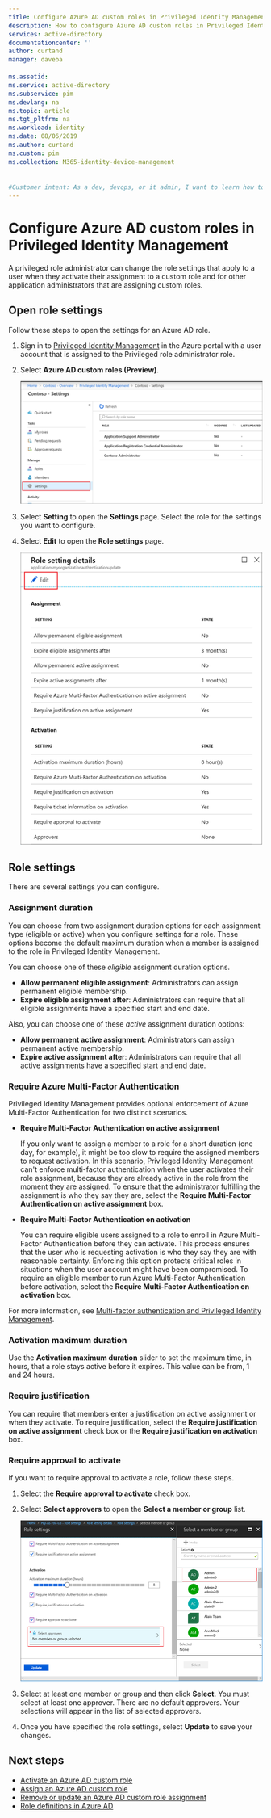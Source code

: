 ```yaml
---
title: Configure Azure AD custom roles in Privileged Identity Management (PIM)| Microsoft Docs
description: How to configure Azure AD custom roles in Privileged Identity Management (PIM)
services: active-directory
documentationcenter: ''
author: curtand
manager: daveba

ms.assetid: 
ms.service: active-directory
ms.subservice: pim
ms.devlang: na
ms.topic: article
ms.tgt_pltfrm: na
ms.workload: identity
ms.date: 08/06/2019
ms.author: curtand
ms.custom: pim 
ms.collection: M365-identity-device-management


#Customer intent: As a dev, devops, or it admin, I want to learn how to activate Azure AD custom roles, so that I can grant access to resources using this new capability.
---
```


# Configure Azure AD custom roles in Privileged Identity Management

A privileged role administrator can change the role settings that apply to a user when they activate their assignment to a custom role and for other application administrators that are assigning custom roles.

## Open role settings

Follow these steps to open the settings for an Azure AD role.

1. Sign in to [Privileged Identity Management](https://portal.azure.com/?Microsoft_AAD_IAM_enableCustomRoleManagement=true&Microsoft_AAD_IAM_enableCustomRoleAssignment=true&feature.rbacv2roles=true&feature.rbacv2=true&Microsoft_AAD_RegisteredApps=demo#blade/Microsoft_Azure_PIMCommon/CommonMenuBlade/quickStart) in the Azure portal with a user account that is assigned to the Privileged role administrator role.
1. Select **Azure AD custom roles (Preview)**.

    ![Select Azure AD custom roles preview to see eligible role assignments](./media/azure-ad-custom-roles-configure/settings-list.png)

1. Select **Setting** to open the **Settings** page. Select the role for the settings you want to configure.
1. Select **Edit** to open the **Role settings** page.

    ![Open the Azure AD custom role to edit settings](./media/azure-ad-custom-roles-configure/edit-settings.png)

## Role settings

There are several settings you can configure.

### Assignment duration

You can choose from two assignment duration options for each assignment type (eligible or active) when you configure settings for a role. These options become the default maximum duration when a member is assigned to the role in Privileged Identity Management.

You can choose one of these *eligible* assignment duration options.

- **Allow permanent eligible assignment**: Administrators can assign permanent eligible membership.
- **Expire eligible assignment after**: Administrators can require that all eligible assignments have a specified start and end date.

Also, you can choose one of these *active* assignment duration options:

- **Allow permanent active assignment**: Administrators can assign permanent active membership.
- **Expire active assignment after**: Administrators can require that all active assignments have a specified start and end date.

### Require Azure Multi-Factor Authentication

Privileged Identity Management provides optional enforcement of Azure Multi-Factor Authentication for two distinct scenarios.

- **Require Multi-Factor Authentication on active assignment**

  If you only want to assign a member to a role for a short duration (one day, for example), it might be too slow to require the assigned members to request activation. In this scenario, Privileged Identity Management can't enforce multi-factor authentication when the user activates their role assignment, because they are already active in the role from the moment they are assigned. To ensure that the administrator fulfilling the assignment is who they say they are, select the **Require Multi-Factor Authentication on active assignment** box.

- **Require Multi-Factor Authentication on activation**

  You can require eligible users assigned to a role to enroll in Azure Multi-Factor Authentication before they can activate. This process ensures that the user who is requesting activation is who they say they are with reasonable certainty. Enforcing this option protects critical roles in situations when the user account might have been compromised. To require an eligible member to run Azure Multi-Factor Authentication before activation, select the **Require Multi-Factor Authentication on activation** box.

For more information, see [Multi-factor authentication and Privileged Identity Management](pim-how-to-require-mfa.md).

### Activation maximum duration

Use the **Activation maximum duration** slider to set the maximum time, in hours, that a role stays active before it expires. This value can be from, 1 and 24 hours.

### Require justification

You can require that members enter a justification on active assignment or when they activate. To require justification, select the **Require justification on active assignment** check box or the **Require justification on activation** box.

### Require approval to activate

If you want to require approval to activate a role, follow these steps.

1. Select the **Require approval to activate** check box.
1. Select **Select approvers** to open the **Select a member or group** list.

    ![Open the Azure AD custom role to edit settings](./media/azure-ad-custom-roles-configure/select-approvers.png)

1. Select at least one member or group and then click **Select**. You must select at least one approver. There are no default approvers. Your selections will appear in the list of selected approvers.
1. Once you have specified the role settings, select **Update** to save your changes.

## Next steps

- [Activate an Azure AD custom role](azure-ad-custom-roles-assign.md)
- [Assign an Azure AD custom role](azure-ad-custom-roles-assign.md)
- [Remove or update an Azure AD custom role assignment](azure-ad-custom-roles-update-remove.md)
- [Role definitions in Azure AD](../users-groups-roles/directory-assign-admin-roles.md)
